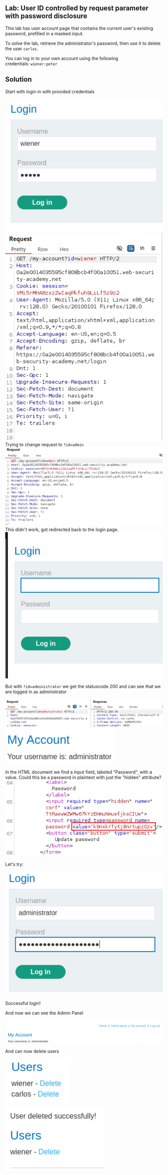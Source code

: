 ## Lab: User ID controlled by request parameter with password disclosure
This lab has user account page that contains the current user's existing password, prefilled in a masked input.

To solve the lab, retrieve the administrator's password, then use it to delete the user `carlos`.

You can log in to your own account using the following credentials: `wiener:peter`

## Solution
Start with login in with provided credentials

![](../img/Lab_5_Login.png)
![](../img/Lab_5_Login_Account_Request.png)
Trying to change request to ```?id=admin```  
![](../img/Lab_5_Try_Admin.png)
This didn't work, got redirected back to the login page.  
![](../img/Lab_5_Login_Page.png)


But with ```?id=administrator``` we get the statuscode 200 and can see that we are logged in as administrator


![](../img/Lab_5_Query_Administrator.png)
![](../img/Lab_5_Administrator_Access.png)


In the HTML document we find a input field, labeled "Password", with a value. Could this be a password in plaintext with just the "hidden" attribute?  
![](../img/Lab_5_HTML_Value.png)


Let's try:


![](../img/Lab_5_Administrator_Login.png)


Successful login!


And now we can see the Admin Panel


![](../img/Lab_5_Administrator_Account_Page.png) 


And can now delete users


![](../img/Lab_5_Admin_Panel.png)
![](../img/Lab_5_Successfully_Deleted_User.png)